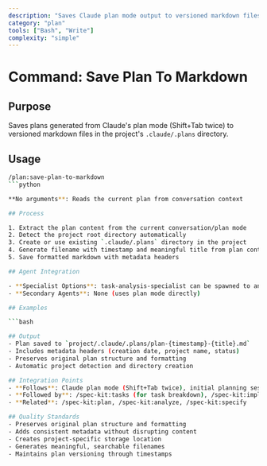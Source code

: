 ```yaml
---
description: "Saves Claude plan mode output to versioned markdown files in project/.claude/.plans"
category: "plan"
tools: ["Bash", "Write"]
complexity: "simple"
---
```


# Command: Save Plan To Markdown

## Purpose

Saves plans generated from Claude's plan mode (Shift+Tab twice) to versioned markdown files in the project's `.claude/.plans` directory.

## Usage

```bash
/plan:save-plan-to-markdown
```python

**No arguments**: Reads the current plan from conversation context

## Process

1. Extract the plan content from the current conversation/plan mode
2. Detect the project root directory automatically
3. Create or use existing `.claude/.plans` directory in the project
4. Generate filename with timestamp and meaningful title from plan content
5. Save formatted markdown with metadata headers

## Agent Integration

- **Specialist Options**: task-analysis-specialist can be spawned to analyze plan requirements and coordinate file management strategy
- **Secondary Agents**: None (uses plan mode directly)

## Examples

```bash

## Output
- Plan saved to `project/.claude/.plans/plan-{timestamp}-{title}.md`
- Includes metadata headers (creation date, project name, status)
- Preserves original plan structure and formatting
- Automatic project detection and directory creation

## Integration Points
- **Follows**: Claude plan mode (Shift+Tab twice), initial planning session
- **Followed by**: /spec-kit:tasks (for task breakdown), /spec-kit:implement
- **Related**: /spec-kit:plan, /spec-kit:analyze, /spec-kit:specify

## Quality Standards
- Preserves original plan structure and formatting
- Adds consistent metadata without disrupting content
- Creates project-specific storage location
- Generates meaningful, searchable filenames
- Maintains plan versioning through timestamps

